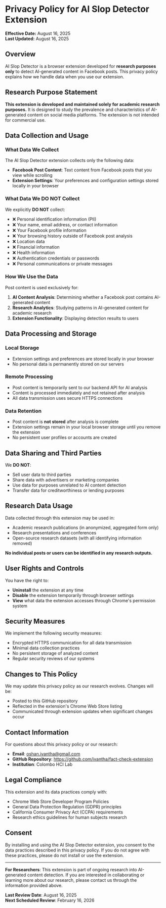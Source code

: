 # Privacy Policy for AI Slop Detector Extension

**Effective Date:** August 16, 2025  
**Last Updated:** August 16, 2025

## Overview

AI Slop Detector is a browser extension developed for **research purposes only** to detect AI-generated content in Facebook posts. This privacy policy explains how we handle data when you use our extension.

## Research Purpose Statement

**This extension is developed and maintained solely for academic research purposes.** It is designed to study the prevalence and characteristics of AI-generated content on social media platforms. The extension is not intended for commercial use.

## Data Collection and Usage

### What Data We Collect

The AI Slop Detector extension collects only the following data:

- **Facebook Post Content**: Text content from Facebook posts that you view while scrolling
- **Extension Settings**: Your preferences and configuration settings stored locally in your browser

### What Data We DO NOT Collect

We explicitly **DO NOT** collect:

- ❌ Personal identification information (PII)
- ❌ Your name, email address, or contact information
- ❌ Your Facebook profile information
- ❌ Your browsing history outside of Facebook post analysis
- ❌ Location data
- ❌ Financial information
- ❌ Health information
- ❌ Authentication credentials or passwords
- ❌ Personal communications or private messages

### How We Use the Data

Post content is used exclusively for:

1. **AI Content Analysis**: Determining whether a Facebook post contains AI-generated content
2. **Research Analytics**: Studying patterns in AI-generated content for academic research
3. **Extension Functionality**: Displaying detection results to users

## Data Processing and Storage

### Local Storage
- Extension settings and preferences are stored locally in your browser
- No personal data is permanently stored on our servers

### Remote Processing
- Post content is temporarily sent to our backend API for AI analysis
- Content is processed immediately and not retained after analysis
- All data transmission uses secure HTTPS connections

### Data Retention
- Post content is **not stored** after analysis is complete
- Extension settings remain in your local browser storage until you remove the extension
- No persistent user profiles or accounts are created

## Data Sharing and Third Parties

We **DO NOT**:
- Sell user data to third parties
- Share data with advertisers or marketing companies  
- Use data for purposes unrelated to AI content detection
- Transfer data for creditworthiness or lending purposes

## Research Data Usage

Data collected through this extension may be used in:
- Academic research publications (in anonymized, aggregated form only)
- Research presentations and conferences
- Open-source research datasets (with all identifying information removed)

**No individual posts or users can be identified in any research outputs.**

## User Rights and Controls

You have the right to:
- **Uninstall** the extension at any time
- **Disable** the extension temporarily through browser settings
- **View** what data the extension accesses through Chrome's permission system

## Security Measures

We implement the following security measures:
- Encrypted HTTPS communication for all data transmission
- Minimal data collection practices
- No persistent storage of analyzed content
- Regular security reviews of our systems

## Changes to This Policy

We may update this privacy policy as our research evolves. Changes will be:
- Posted to this GitHub repository
- Reflected in the extension's Chrome Web Store listing
- Communicated through extension updates when significant changes occur

## Contact Information

For questions about this privacy policy or our research:

- **Email**: oshan.ivantha@gmail.com
- **GitHub Repository**: https://github.com/ivantha/fact-check-extension
- **Institution**: Colombo HCI Lab

## Legal Compliance

This extension and its data practices comply with:
- Chrome Web Store Developer Program Policies
- General Data Protection Regulation (GDPR) principles
- California Consumer Privacy Act (CCPA) requirements
- Research ethics guidelines for human subjects research

## Consent

By installing and using the AI Slop Detector extension, you consent to the data practices described in this privacy policy. If you do not agree with these practices, please do not install or use the extension.

---

**For Researchers**: This extension is part of ongoing research into AI-generated content detection. If you are interested in collaborating or learning more about our research, please contact us through the information provided above.

**Last Review Date**: August 16, 2025  
**Next Scheduled Review**: February 16, 2026